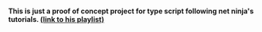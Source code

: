 #### This is just a proof of concept project for type script following net ninja's tutorials. [(link to his playlist)](https://www.youtube.com/playlist?list=PL4cUxeGkcC9gUgr39Q_yD6v-bSyMwKPUI)
